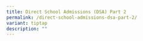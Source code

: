 ```yaml
---
title: Direct School Admissions (DSA) Part 2
permalink: /direct-school-admissions-dsa-part-2/
variant: tiptap
description: ""
---
```

<p></p>